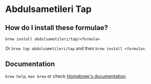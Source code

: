 # Abdulsametileri Tap

## How do I install these formulae?

`brew install abdulsametileri/tap/<formula>`

Or `brew tap abdulsametileri/tap` and then `brew install <formula>`.

## Documentation

`brew help`, `man brew` or check [Homebrew's documentation](https://docs.brew.sh).
